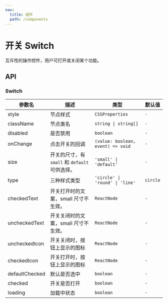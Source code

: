 ```yaml
---
nav:
  title: 组件
  path: /components
---
```


# 开关 Switch

互斥性的操作控件，用户可打开或关闭某个功能。

## API

### Switch

|参数名|描述|类型|默认值|
|---|---|---|---|
|style|节点样式|`CSSProperties`|`-`|
|className|节点类名|`string \| string[]`|`-`|
|disabled|是否禁用|`boolean`|`-`|
|onChange|点击开关的回调|`(value: boolean, event) => void`|`-`|
|size|开关的尺寸，有 `small` 和 `default` 可供选择。|`'small' \| 'default'`|`-`|
|type|三种样式类型|`'circle' \| 'round' \| 'line'`|`circle`|
|checkedText|开关打开时的文案，small 尺寸不生效。|`ReactNode`|`-`|
|uncheckedText|开关关闭时的文案，small 尺寸不生效。|`ReactNode`|`-`|
|uncheckedIcon|开关关闭时，按钮上显示的图标|`ReactNode`|`-`|
|checkedIcon|开关打开时，按钮上显示的图标|`ReactNode`|`-`|
|defaultChecked|默认是否选中|`boolean`|`-`|
|checked|开关是否打开|`boolean`|`-`|
|loading|加载中状态|`boolean`|`-`|
